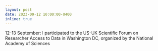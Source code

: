 ```yaml
---
layout: post
date: 2023-09-12 10:00:00-0400
inline: true
---
```


12-13 September: I participated to the US-UK Scientific Forum on Researcher Access to Data in Washington DC, organized by the National Academy of Sciences

